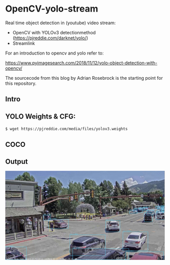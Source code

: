 # OpenCV-yolo-stream
Real time object detection in (youtube) video stream:
* OpenCV with YOLOv3 detectionmethod (https://pjreddie.com/darknet/yolo/)
* Streamlink

For an introduction to opencv and yolo refer to:

https://www.pyimagesearch.com/2018/11/12/yolo-object-detection-with-opencv/

The sourcecode from this blog by Adrian Rosebrock is the starting point for this repository.

## Intro

## YOLO Weights & CFG:
 `$ wget https://pjreddie.com/media/files/yolov3.weights`

## COCO

## Output
![](output1.jpg)

